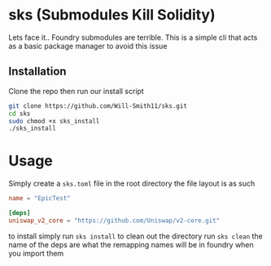 # sks (Submodules Kill Solidity)
Lets face it.. Foundry submodules are terrible.
This is a simple cli that acts as a basic package manager to avoid this
issue

## Installation
Clone the repo then run our install script
```bash
git clone https://github.com/Will-Smith11/sks.git
cd sks
sudo chmod +x sks_install
./sks_install
```

# Usage
Simply create a `sks.toml` file in the root directory
the file layout is as such
```toml
name = "EpicTest"

[deps]
uniswap_v2_core = "https://github.com/Uniswap/v2-core.git"
```
to install simply run `sks install`
to clean out the directory run `sks clean`
the name of the deps are what the remapping names will be in foundry when you import them



